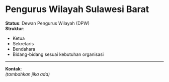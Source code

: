 # Pengurus Wilayah Sulawesi Barat

**Status**: Dewan Pengurus Wilayah (DPW)  
**Struktur**:
- Ketua
- Sekretaris
- Bendahara
- Bidang-bidang sesuai kebutuhan organisasi

---

**Kontak**:  
_(tambahkan jika ada)_
